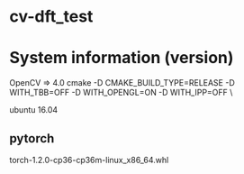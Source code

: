 # cv-dft_test


# System information (version)
OpenCV => 4.0  cmake -D CMAKE_BUILD_TYPE=RELEASE
-D WITH_TBB=OFF
-D WITH_OPENGL=ON
-D WITH_IPP=OFF \

ubuntu 16.04 

## pytorch 
torch-1.2.0-cp36-cp36m-linux_x86_64.whl
